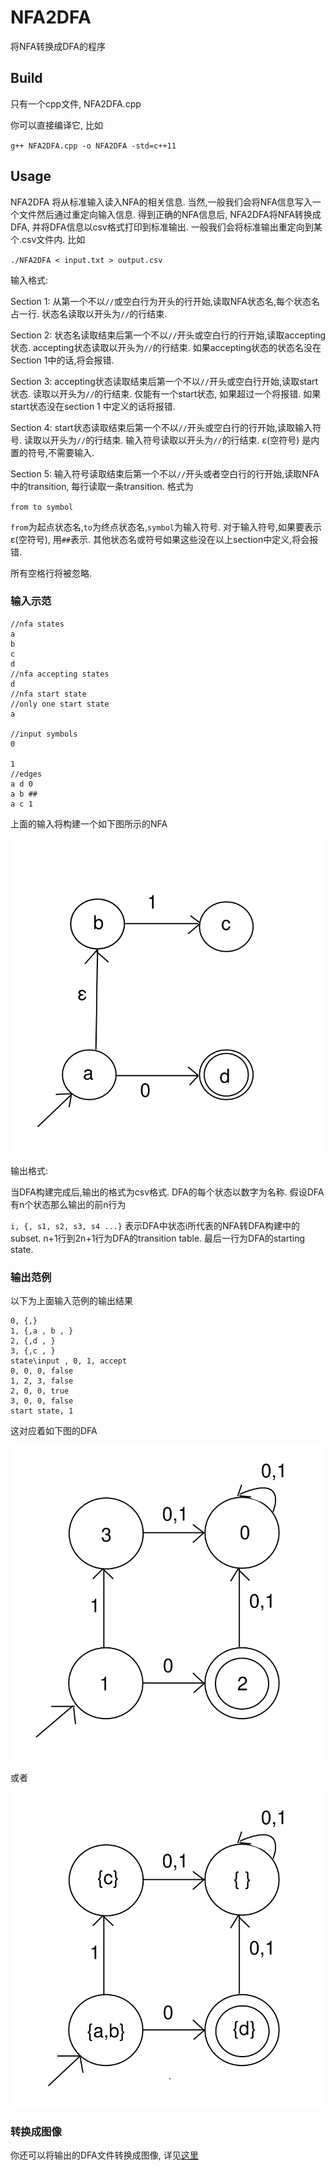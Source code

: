 # NFA2DFA
将NFA转换成DFA的程序
## Build
只有一个cpp文件, NFA2DFA.cpp

你可以直接编译它, 比如

`g++ NFA2DFA.cpp -o NFA2DFA -std=c++11`

## Usage
NFA2DFA 将从标准输入读入NFA的相关信息. 当然,一般我们会将NFA信息写入一个文件然后通过重定向输入信息. 得到正确的NFA信息后, NFA2DFA将NFA转换成DFA,
并将DFA信息以csv格式打印到标准输出. 一般我们会将标准输出重定向到某个.csv文件内. 比如

`./NFA2DFA < input.txt > output.csv`

输入格式:

Section 1: 从第一个不以`//`或空白行为开头的行开始,读取NFA状态名,每个状态名占一行. 状态名读取以开头为`//`的行结束.

Section 2: 状态名读取结束后第一个不以`//`开头或空白行的行开始,读取accepting状态. accepting状态读取以开头为`//`的行结束.
如果accepting状态的状态名没在Section 1中的话,将会报错.

Section 3: accepting状态读取结束后第一个不以`//`开头或空白行开始,读取start状态. 读取以开头为`//`的行结束. 仅能有一个start状态, 如果超过一个将报错. 如果start状态没在section 1
中定义的话将报错.

Section 4: start状态读取结束后第一个不以`//`开头或空白行的行开始,读取输入符号. 读取以开头为`//`的行结束. 输入符号读取以开头为`//`的行结束. ε(空符号) 是内置的符号,不需要输入.

Section 5: 输入符号读取结束后第一个不以`//`开头或者空白行的行开始,读取NFA中的transition, 每行读取一条transition. 格式为

`from to symbol`

`from`为起点状态名,`to`为终点状态名,`symbol`为输入符号. 对于输入符号,如果要表示ε(空符号), 用`##`表示. 其他状态名或符号如果这些没在以上section中定义,将会报错.

所有空格行将被忽略.

### 输入示范
```
//nfa states
a
b
c
d
//nfa accepting states
d
//nfa start state
//only one start state
a

//input symbols
0

1
//edges
a d 0
a b ##
a c 1
```

上面的输入将构建一个如下图所示的NFA

![NFA](/example1.svg)

输出格式:

当DFA构建完成后,输出的格式为csv格式. DFA的每个状态以数字为名称. 假设DFA有n个状态那么输出的前n行为

`i, {, s1, s2, s3, s4 ...}`
表示DFA中状态i所代表的NFA转DFA构建中的subset.
n+1行到2n+1行为DFA的transition table.
最后一行为DFA的starting state.

### 输出范例

以下为上面输入范例的输出结果

```
0, {,}
1, {,a , b , }
2, {,d , }
3, {,c , }
state\input , 0, 1, accept
0, 0, 0, false
1, 2, 3, false
2, 0, 0, true
3, 0, 0, false
start state, 1

```

这对应着如下图的DFA

![DFA](/example2.svg)

或者

![DFA2](/example3.svg)


### 转换成图像

你还可以将输出的DFA文件转换成图像, 详见[这里](https://github.com/xinchen520/NFA2DFA-Draw)

